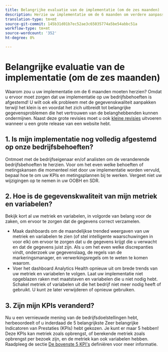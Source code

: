 ```yaml
---
title: Belangrijke evaluatie van de implementatie (om de zes maanden)
description: Herzie uw implementatie om de 6 maanden om verdere aanpassing aan bedrijfsbehoeften en KPIs te verzekeren.
translation-type: tm+mt
source-git-commit: 145b31d01b7ec52ae3c65035774a5be54abbc51a
workflow-type: tm+mt
source-wordcount: '352'
ht-degree: 0%

---
```



# Belangrijke evaluatie van de implementatie (om de zes maanden)

Waarom zou u uw implementatie om de 6 maanden moeten herzien? Omdat u ervoor moet zorgen dat uw implementatie op uw bedrijfsbehoeften is afgestemd! U wilt ook elk probleem met de gegevenskwaliteit aanpakken terwijl het klein is en voordat het zich uitbreidt tot belangrijke gegevensproblemen die het vertrouwen van de belanghebbenden kunnen ondermijnen. Naast deze grote revisies moet u ook [kleine revisies](/help/implement/review/minor-review.md) uitvoeren wanneer u een grote release van een website hebt.

## 1. Is mijn implementatie nog volledig afgestemd op onze bedrijfsbehoeften?

Ontmoet met de bedrijfseigenaar en/of analisten om de veranderende bedrijfsbehoeften te herzien. Voor om het even welke behoeften of metingskansen die momenteel niet door uw implementatie worden vervuld, bepaal hoe te om uw KPIs en metingsplannen bij te werken. Vergeet niet uw wijzigingen op te nemen in uw OOBH en SDR.

## 2. Hoe is de gegevenskwaliteit van mijn metriek en variabelen?

Bekijk kort al uw metriek en variabelen, in volgorde van belang voor de zaken, om ervoor te zorgen dat de gegevens correct verzamelen.

* Maak dashboards om de maandelijkse trended weergaven van uw metriek en variabelen te zien (of stel intelligente waarschuwingen in voor elk) om ervoor te zorgen dat u de gegevens krijgt die u verwacht en dat de gegevens juist zijn.
Als u om het even welke discrepanties vindt, onderzoek uw gegevenslaag, de regels van de markeringsmanager, en verwerkingsregels om te weten te komen waarom.
* Voer het dashboard Analytics Health opnieuw uit om brede trends van uw metriek en variabelen te volgen.
Laat uw implementatie niet opgeblazen raken met maatstaven en variabelen die u niet nodig hebt. Schakel metriek of variabelen uit die het bedrijf niet meer nodig heeft of gebruikt. U kunt ze later verwijderen of opnieuw gebruiken.

## 3. Zijn mijn KPIs veranderd?

Nu u een vernieuwde mening van de bedrijfsdoelstellingen hebt, herbeoordeelt of u inderdaad de 5 belangrijkste Zeer belangrijke Indicatoren van Prestaties (KPIs) hebt gekozen. Je kunt er maar 5 hebben! Deze KPIs kan metriek zoals opbrengst, of berekende metriek zoals opbrengst per bezoek zijn, en de metriek kan ook variabelen hebben. Raadpleeg de sectie [De bovenste 5 KPI&#39;s](/help/implement/review/define-kpis.md) definiëren voor meer informatie.
